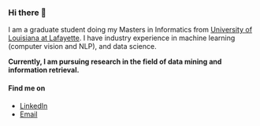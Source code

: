 ### Hi there 👋
I am a graduate student doing my Masters in Informatics from [University of Louisiana at Lafayette](https://louisiana.edu/). I have industry experience in machine learning (computer vision and NLP), and data science. 

<b> Currently, I am pursuing research in the field of data mining and information retrieval.</b>

<!-- I am a Computer Engineer working as a Data Scientist at [Docsumo](https://docsumo.com/about). I have completed my undergraduate from [IOE, Pulchowk Campus, Nepal](http://doece.pcampus.edu.np/). -->

<!-- Currently, I am working on building an information extraction system from structured and unstructured documents, in the domain of computer vision, NLP and Machine Learning. -->

<!-- ![Github stats](https://github-readme-stats.vercel.app/api?username=pinksi) -->

<!-- [![Top Langs](https://github-readme-stats.vercel.app/api/top-langs/?username=pinksi)](https://github.com/pinksi/github-readme-stats) -->

#### Find me on
  - [LinkedIn](https://www.linkedin.com/in/pinky-sitikhu-5579b2a0/)
  - [Email](pinky.sitikhu524@gmail.com)

<!--
**pinksi/pinksi** is a ✨ _special_ ✨ repository because its `README.md` (this file) appears on your GitHub profile.

Here are some ideas to get you started:

- 🔭 I’m currently working on ...
- 🌱 I’m currently learning ...
- 👯 I’m looking to collaborate on ...
- 🤔 I’m looking for help with ...
- 💬 Ask me about ...
- 📫 How to reach me: ...
- 😄 Pronouns: ...
- ⚡ Fun fact: ...
-->
